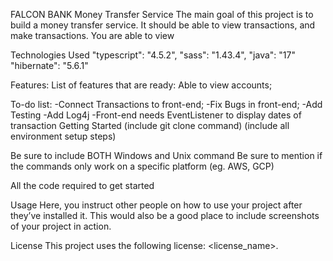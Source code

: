 FALCON BANK
Money Transfer Service
The main goal of this project is to build a money transfer service. It should be able to view transactions, and make transactions. You are able to view 

Technologies Used
"typescript": "4.5.2",
"sass": "1.43.4",
"java": "17"
"hibernate": "5.6.1"
       

Features:
List of features that are ready:
Able to view accounts;

To-do list:
-Connect Transactions to front-end;
-Fix Bugs in front-end;
-Add Testing
-Add Log4j
-Front-end needs EventListener to display dates of transaction
Getting Started
(include git clone command) (include all environment setup steps)

Be sure to include BOTH Windows and Unix command
Be sure to mention if the commands only work on a specific platform (eg. AWS, GCP)

All the code required to get started

Usage
Here, you instruct other people on how to use your project after they’ve installed it. This would also be a good place to include screenshots of your project in action.



License
This project uses the following license: <license_name>.

